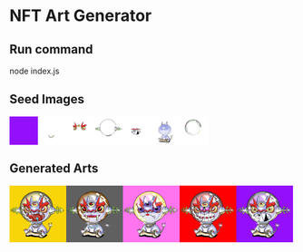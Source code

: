 # NFT Art Generator

## Run command
node index.js

## Seed Images
<div style='display: flex;'>
<img src='./images/BG/Purple%20BG.png' width='50'>
<img src='./images/Chain/Gold-Chain.png' width='50'>
<img src='./images/Eyes/Zombie-Eye.png' width='50'>
<img src='./images/Helmet/Chrome-Helmet.png' width='50'>
<img src='./images/Mouth/Missing-Teeth-Mouth.png' width='50'>
<img src='./images/Skin/Chrome-Skin.png' width='50'>
<img src='./images/Visors/Camo-Visor.png' width='50'>
</div>

## Generated Arts
<div style='display: flex;'>
<img src='./output/716.png' width='100'>
<img src='./output/1208.png' width='100'>
<img src='./output/1963.png' width='100'>
<img src='./output/2690.png' width='100'>
<img src='./output/3299.png' width='100'>
</div>